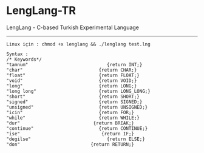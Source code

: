 # LengLang-TR
LengLang - C-based Turkish Experimental Language
<p align="left"></p>
<hr></hr>
<code>Linux için : chmod +x lenglang && ./lenglang test.lng</code><br>
<code><pre>
Syntax :
/* Keywords*/
"tamnum"                             {return INT;}
"char"                            {return CHAR;}
"float"                           {return FLOAT;}
"void"                            {return VOID;}
"long"                            {return LONG;}
"long long"                       {return LONG_LONG;}
"short"                           {return SHORT;}
"signed"                          {return SIGNED;}
"unsigned"                        {return UNSIGNED;}
"icin"                            {return FOR;}
"while"                           {return WHILE;}
"dur"                           {return BREAK;}
"continue"                        {return CONTINUE;}
"ise"                              {return IF;}
"degilse"                            {return ELSE;}
"don"                          {return RETURN;}
</pre></code>
